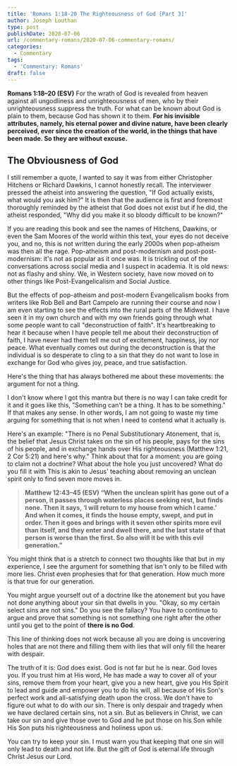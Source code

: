 ```yaml
---
title: 'Romans 1:18-20 The Righteousness of God [Part 3]'
author: Joseph Louthan
type: post
publishDate: 2020-07-06
url: /commentary-romans/2020-07-06-commentary-romans/
categories:
  - Commentary
tags:
  - 'Commentary: Romans'
draft: false
---
```


**Romans 1:18–20 (ESV)** For the wrath of God is revealed from heaven against all ungodliness and unrighteousness of men, who by their unrighteousness suppress the truth.  For what can be known about God is plain to them, because God has shown it to them. **For his invisible attributes, namely, his eternal power and divine nature, have been clearly perceived, ever since the creation of the world, in the things that have been made. So they are without excuse.**

## The Obviousness of God

I still remember a quote, I wanted to say it was from either Christopher Hitchens or Richard Dawkins, I cannot honestly recall. The interviewer pressed the atheist into answering the question, "If God actually exists, what would you ask him?" It is then that the audience is first and foremost thoroughly reminded by the atheist that God does not exist but if he did, the atheist responded, "Why did you make it so bloody difficult to be known?"

If you are reading this book and see the names of Hitchens, Dawkins, or even the Sam Moores of the world within this text, your eyes do not deceive you, and no, this is not written during the early 2000s when pop-atheism was then all the rage. Pop-atheism and post-modernism and post-post-modernism: it's not as popular as it once was.  It is trickling out of the conversations across social media and I suspect in academia. It is old news: not as flashy and shiny. We, in Western society, have now moved on to other things like Post-Evangelicalism and Social Justice.

But the effects of pop-atheism and post-modern Evangelicalism books from writers like Rob Bell and Bart Campelo are running their course and now I am even starting to see the effects into the rural parts of the Midwest. I have seen it in my own church and with my own friends going through what some people want to call "deconstruction of faith". It's heartbreaking to hear it because when I have people tell me about their deconstruction of faith, I have never had them tell me out of excitement, happiness, joy nor peace. What eventually comes out during the deconstruction is that the individual is so desperate to cling to a sin that they do not want to lose in exchange for God who gives joy, peace, and true satisfaction.

Here's the thing that has always bothered me about these movements: the argument for not a thing.

I don't know where I got this mantra but there is no way I can take credit for it and it goes like this, "Something can't be a thing. It has to be something." If that makes any sense. In other words, I am not going to waste my time arguing for something that is not when I need to contend what it actually is.

Here's an example: "There is no Penal Substitutionary Atonement, that is, the belief that Jesus Christ takes on the sin of his people, pays for the sins of his people, and in exchange hands over His righteousness (Matthew 1:21, 2 Cor 5:21) and here's why." Think about that for a moment: you are going to claim not a doctrine? What about the hole you just uncovered? What do you fill it with This is akin to Jesus' teaching about removing an unclean spirit only to find seven more moves in.

> **Matthew 12:43–45 (ESV) “When the unclean spirit has gone out of a person, it passes through waterless places seeking rest, but finds none.  Then it says, ‘I will return to my house from which I came.’ And when it comes, it finds the house empty, swept, and put in order.  Then it goes and brings with it seven other spirits more evil than itself, and they enter and dwell there, and the last state of that person is worse than the first. So also will it be with this evil generation.”** 

You might think that is a stretch to connect two thoughts like that but in my experience, I see the argument for something that isn't only to be filled with more lies. Christ even prophesies that for that generation. How much more is that true for our generation.

You might argue yourself out of a doctrine like the atonement but you have not done anything about your sin that dwells in you. "Okay, so my certain select sins are not sins." Do you see the fallacy? You have to continue to argue and prove that something is not something one right after the other until you get to the point of **there is no God**.

This line of thinking does not work because all you are doing is uncovering holes that are not there and filling them with lies that will only fill the hearer with despair.

The truth of it is: God does exist. God is not far but he is near. God loves you. If you trust him at His word, He has made a way to cover all of your sins, remove them from your heart, give you a new heart, give you His Spirit to lead and guide and empower you to do his will, all because of His Son's perfect work and all-satisfying death upon the cross. We don't have to figure out what to do with our sin. There is only despair and tragedy when we have declared certain sins, not a sin. But as believers in Christ, we can take our sin and give those over to God and he put those on his Son while His Son puts his righteousness and holiness upon us.

You can try to keep your sin. I must warn you that keeping that one sin will only lead to death and not life. But the gift of God is eternal life through Christ Jesus our Lord.